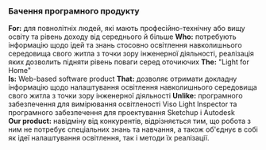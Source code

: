 ### Бачення програмного продукту
**For:** для повнолітніх людей, які мають професійно-технічну або вищу освіту та рівень доходу від середнього й більше
**Who:** потребують інформацію щодо ідей та знань стосовно освітлення навколишнього середовища свого житла з точки зору інженерної діяльності, реалізація яких дозволить підняти рівень поваги серед оточиючих
**The:** "Light for Home"    
**Is:** Web-based software product
**That:** дозволяє отримати докладну інформацію щодо налаштування освітлення навколишнього середовища свого житла з точки зору інженерної діяльності
**Unlike:** програмного забезпечення для вимірювання освітленості Viso Light Inspector та програмного забезпечення для проектування Sketchup і Autodesk   
**Our product:** навідміну від конкурентів, відрізняється тим, що робота з ним не потребує спеціальних знань та навчання, а також об'єднує в собі як ідеї налаштування освітлення, так і методи їх реалізації.
